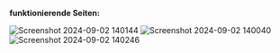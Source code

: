**funktionierende Seiten:**

![Screenshot 2024-09-02 140144](https://github.com/user-attachments/assets/8aee2e6f-011d-4489-8e55-ec760d8ab8c2)
![Screenshot 2024-09-02 140040](https://github.com/user-attachments/assets/3dcb7ccb-7137-45e4-b72e-fedec961c339)
![Screenshot 2024-09-02 140246](https://github.com/user-attachments/assets/b899527f-b5c0-4e80-ad1d-db47cd1f15e0)
